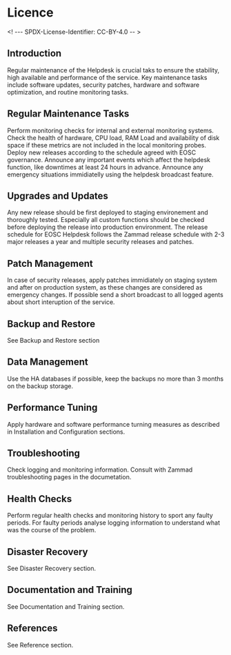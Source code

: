 # Licence

<! --- SPDX-License-Identifier: CC-BY-4.0  -- >

## Introduction

Regular maintenance of the Helpdesk is crucial taks to ensure the stability, high available and performance of the service. Key maintenance tasks include software updates, security patches, hardware and software optimization, and routine monitoring tasks. 

## Regular Maintenance Tasks

Perform monitoring checks for internal and external monitoring systems. Check the health of hardware, CPU load, RAM Load and availability of disk space if these metrics are not included in the local monitoring probes. Deploy new releases according to the schedule agreed with EOSC governance. Announce any important events which affect the helpdesk function, like downtimes at least 24 hours in advance. Announce any emergency situations immidiatelly using the helpdesk broadcast feature. 

## Upgrades and Updates

Any new release should be first deployed to staging environement and thoroughly tested. Especially all custom functions should be checked before deploying the release into production environment. The release schedule for EOSC Helpdesk follows the Zammad release schedule with 2-3 major releases a year and multiple security releases and patches. 

## Patch Management

In case of security releases, apply patches immidiately on staging system and after on production system, as these changes are considered as emergency changes. If possible send a short broadcast to all logged agents about short interuption of the service. 

## Backup and Restore

See Backup and Restore section 

## Data Management

Use the HA databases if possible, keep the backups no more than 3 months on the backup storage. 

## Performance Tuning

Apply hardware and software performance turning measures as described in Installation and Configuration sections. 
## Troubleshooting

Check logging and monitoring information. Consult with Zammad troubleshooting pages in the documetation. 

## Health Checks

Perform regular health checks and monitoring history to sport any faulty periods. 
For faulty periods analyse logging information to understand what was the course of the problem. 

## Disaster Recovery

See Disaster Recovery section. 

## Documentation and Training

See Documentation and Training section. 

## References

See Reference section. 



